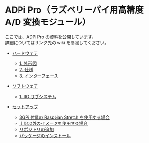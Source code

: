 # ADPi Pro（ラズベリーパイ用高精度 A/D 変換モジュール）
ここでは、ADPi Pro の資料を公開しています。  
詳細についてはリンク先の wiki を参照してください。

* [ハードウェア](../../wiki/ハードウェア)  
  + [1. 外形図](../../wiki/ハードウェア#1-%E5%A4%96%E5%BD%A2%E5%9B%B3)  
  + [2. 仕様](../../wiki/ハードウェア#2-%E4%BB%95%E6%A7%98)  
  + [3. インターフェース](../../wiki/ハードウェア#3-%E3%82%A4%E3%83%B3%E3%82%BF%E3%83%BC%E3%83%95%E3%82%A7%E3%83%BC%E3%82%B9)
  
* [ソフトウェア](../../wiki/ソフトウェア)  
  + [1. IIO サブシステム](../../wiki/ソフトウェア#1-iio-%E3%82%B5%E3%83%96%E3%82%B7%E3%82%B9%E3%83%86%E3%83%A0)
  
* [セットアップ](../../wiki/セットアップ)  
  + [3GPi 付属の Raspbian Stretch を使用する場合](../../wiki/セットアップ#3gpi-%E4%BB%98%E5%B1%9E%E3%81%AE-raspbian-stretch-%E3%82%92%E4%BD%BF%E7%94%A8%E3%81%99%E3%82%8B%E5%A0%B4%E5%90%88)  
  + [上記以外のイメージを使用する場合](../../wiki/セットアップ#%E4%B8%8A%E8%A8%98%E4%BB%A5%E5%A4%96%E3%81%AE%E3%82%A4%E3%83%A1%E3%83%BC%E3%82%B8%E3%82%92%E4%BD%BF%E7%94%A8%E3%81%99%E3%82%8B%E5%A0%B4%E5%90%88)  
  + [リポジトリの追加](../../wiki/セットアップ#%E3%83%AA%E3%83%9D%E3%82%B8%E3%83%88%E3%83%AA%E3%81%AE%E8%BF%BD%E5%8A%A0)  
  + [パッケージのインストール](../../wiki/セットアップ#%E3%83%91%E3%83%83%E3%82%B1%E3%83%BC%E3%82%B8%E3%81%AE%E3%82%A4%E3%83%B3%E3%82%B9%E3%83%88%E3%83%BC%E3%83%AB)
